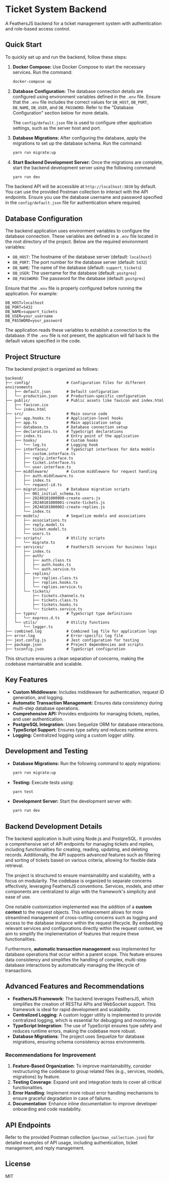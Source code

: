 # Ticket System Backend

A FeathersJS backend for a ticket management system with authentication and role-based access control.

## Quick Start

To quickly set up and run the backend, follow these steps:

1. **Docker Compose:** Use Docker Compose to start the necessary services. Run the command:

   ```bash
   docker-compose up
   ```
2. **Database Configuration:** The database connection details are configured using environment variables defined in the `.env` file. Ensure that the `.env` file includes the correct values for `DB_HOST`, `DB_PORT`, `DB_NAME`, `DB_USER`, and `DB_PASSWORD`. Refer to the "Database Configuration" section below for more details.

   The `config/default.json` file is used to configure other application settings, such as the server host and port.
3. **Database Migrations:** After configuring the database, apply the migrations to set up the database schema. Run the command:

   ```bash
   yarn run migrate:up
   ```
4. **Start Backend Development Server:** Once the migrations are complete, start the backend development server using the following command:

   ```bash
   yarn run dev
   ```

The backend API will be accessible at `http://localhost:3030` by default. You can use the provided Postman collection to interact with the API endpoints. Ensure you use the database username and password specified in the `config/default.json` file for authentication where required.

## Database Configuration

The backend application uses environment variables to configure the database connection. These variables are defined in a `.env` file located in the root directory of the project. Below are the required environment variables:

- `DB_HOST`: The hostname of the database server (default: `localhost`)
- `DB_PORT`: The port number for the database server (default: `5432`)
- `DB_NAME`: The name of the database (default: `support_tickets`)
- `DB_USER`: The username for the database (default: `postgres`)
- `DB_PASSWORD`: The password for the database (default: `postgres`)

Ensure that the `.env` file is properly configured before running the application. For example:

```
DB_HOST=localhost
DB_PORT=5432
DB_NAME=support_tickets
DB_USER=your_username
DB_PASSWORD=your_password
```

The application reads these variables to establish a connection to the database. If the `.env` file is not present, the application will fall back to the default values specified in the code.

## Project Structure

The backend project is organized as follows:

```
backend/
├── config/                # Configuration files for different environments
│   ├── default.json       # Default configuration
│   └── production.json    # Production-specific configuration
├── public/                # Public assets like favicon and index.html
│   ├── favicon.ico
│   └── index.html
├── src/                   # Main source code
│   ├── app.hooks.ts       # Application-level hooks
│   ├── app.ts             # Main application setup
│   ├── database.ts        # Database connection setup
│   ├── declarations.ts    # TypeScript declarations
│   ├── index.ts           # Entry point of the application
│   ├── hooks/             # Custom hooks
│   │   └── log.ts         # Logging hook
│   ├── interfaces/        # TypeScript interfaces for data models
│   │   ├── custom.interface.ts
│   │   ├── reply.interface.ts
│   │   ├── ticket.interface.ts
│   │   └── user.interface.ts
│   ├── middleware/        # Custom middleware for request handling
│   │   ├── auth.middleware.ts
│   │   ├── index.ts
│   │   └── request-id.ts
│   ├── migrations/        # Database migration scripts
│   │   ├── 001_initial_schema.ts
│   │   ├── 20240101000000-create-users.js
│   │   ├── 20240101000001-create-tickets.js
│   │   ├── 20240101000002-create-replies.js
│   │   └── index.ts
│   ├── models/            # Sequelize models and associations
│   │   ├── associations.ts
│   │   ├── reply.model.ts
│   │   ├── ticket.model.ts
│   │   └── users.ts
│   ├── scripts/           # Utility scripts
│   │   └── migrate.ts
│   ├── services/          # FeathersJS services for business logic
│   │   ├── index.ts
│   │   ├── auth/
│   │   │   ├── auth.class.ts
│   │   │   ├── auth.hooks.ts
│   │   │   └── auth.service.ts
│   │   ├── replies/
│   │   │   ├── replies.class.ts
│   │   │   ├── replies.hooks.ts
│   │   │   └── replies.service.ts
│   │   └── tickets/
│   │       ├── tickets.channels.ts
│   │       ├── tickets.class.ts
│   │       ├── tickets.hooks.ts
│   │       └── tickets.service.ts
│   ├── types/             # TypeScript type definitions
│   │   └── express.d.ts
│   └── utils/             # Utility functions
│       └── logger.ts
├── combined.log           # Combined log file for application logs
├── error.log              # Error-specific log file
├── jest.config.js         # Jest configuration for testing
├── package.json           # Project dependencies and scripts
├── tsconfig.json          # TypeScript configuration
```

This structure ensures a clean separation of concerns, making the codebase maintainable and scalable.

## Key Features

- **Custom Middleware:** Includes middleware for authentication, request ID generation, and logging.
- **Automatic Transaction Management:** Ensures data consistency during multi-step database operations.
- **Comprehensive API:** Provides endpoints for managing tickets, replies, and user authentication.
- **PostgreSQL Integration:** Uses Sequelize ORM for database interactions.
- **TypeScript Support:** Ensures type safety and reduces runtime errors.
- **Logging:** Centralized logging using a custom logger utility.

## Development and Testing

- **Database Migrations:**
  Run the following command to apply migrations:

  ```bash
  yarn run migrate:up
  ```
- **Testing:**
  Execute tests using:

  ```bash
  yarn test
  ```
- **Development Server:**
  Start the development server with:

  ```bash
  yarn run dev
  ```

## Backend Development Details

The backend application is built using Node.js and PostgreSQL. It provides a comprehensive set of API endpoints for managing tickets and replies, including functionalities for creating, reading, updating, and deleting records. Additionally, the API supports advanced features such as filtering and sorting of tickets based on various criteria, allowing for flexible data retrieval.

The project is structured to ensure maintainability and scalability, with a focus on modularity. The codebase is organized to separate concerns effectively, leveraging FeathersJS conventions. Services, models, and other components are centralized to align with the framework's simplicity and ease of use.

One notable customization implemented was the addition of a **custom context** to the request objects. This enhancement allows for more streamlined management of cross-cutting concerns such as logging and access to the database instance within the request lifecycle. By embedding relevant services and configurations directly within the request context, we aim to simplify the implementation of features that require these functionalities.

Furthermore, **automatic transaction management** was implemented for database operations that occur within a parent scope. This feature ensures data consistency and simplifies the handling of complex, multi-step database interactions by automatically managing the lifecycle of transactions.

## Advanced Features and Recommendations

- **FeathersJS Framework**: The backend leverages FeathersJS, which simplifies the creation of RESTful APIs and WebSocket support. This framework is ideal for rapid development and scalability.
- **Centralized Logging**: A custom logger utility is implemented to provide centralized logging, which is essential for debugging and monitoring.
- **TypeScript Integration**: The use of TypeScript ensures type safety and reduces runtime errors, making the codebase more robust.
- **Database Migrations**: The project uses Sequelize for database migrations, ensuring schema consistency across environments.

### Recommendations for Improvement

1. **Feature-Based Organization**: To improve maintainability, consider restructuring the codebase to group related files (e.g., services, models, migrations) by feature.
2. **Testing Coverage**: Expand unit and integration tests to cover all critical functionalities.
3. **Error Handling**: Implement more robust error handling mechanisms to ensure graceful degradation in case of failures.
4. **Documentation**: Enhance inline documentation to improve developer onboarding and code readability.

## API Endpoints

Refer to the provided Postman collection (`postman_collection.json`) for detailed examples of API usage, including authentication, ticket management, and reply management.

## License

MIT
